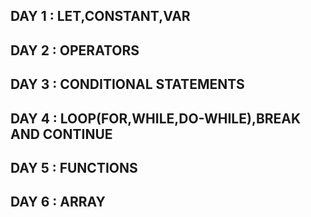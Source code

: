 <h2>DAY 1 : LET,CONSTANT,VAR</h2>
<h2>DAY 2 : OPERATORS</h2>
<h2>DAY 3 : CONDITIONAL STATEMENTS</h2>
<h2>DAY 4 : LOOP(FOR,WHILE,DO-WHILE),BREAK AND CONTINUE</h2>
<h2>DAY 5 : FUNCTIONS </h2>
<h2>DAY 6 : ARRAY</h2>